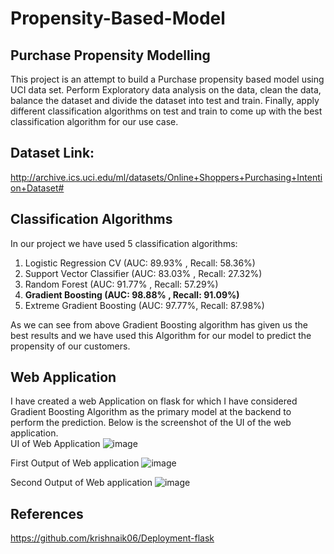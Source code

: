 # Propensity-Based-Model
## Purchase Propensity Modelling

This project is an attempt to build a Purchase propensity based model using UCI data set. Perform Exploratory data analysis on the data, clean the data, balance the dataset and divide the dataset into test and train. Finally, apply different classification algorithms on test and train to come up with the best classification algorithm for our use case.

## Dataset Link:
http://archive.ics.uci.edu/ml/datasets/Online+Shoppers+Purchasing+Intention+Dataset# 

## Classification Algorithms
In our project we have used 5 classification algorithms:
1) Logistic Regression CV (AUC: 89.93% , Recall: 58.36%)
2) Support Vector Classifier (AUC: 83.03% , Recall: 27.32%)
3) Random Forest (AUC: 91.77% , Recall: 57.29%)
4) **Gradient Boosting (AUC: 98.88% , Recall: 91.09%)**
5) Extreme Gradient Boosting (AUC: 97.77%, Recall: 87.98%)

As we can see from above Gradient Boosting algorithm has given us the best results and we have used this Algorithm for our model to predict the propensity of our customers.

## Web Application
I have created a web Application on flask for which I have considered Gradient Boosting Algorithm as the primary model at the backend to perform the prediction. Below is the screenshot of the UI of the web application.  
UI of Web Application
![image](https://user-images.githubusercontent.com/68136798/92538165-9c571d80-f203-11ea-9a7b-a2c30a492849.png)

First Output of Web application
![image](https://user-images.githubusercontent.com/68136798/92538309-f6f07980-f203-11ea-800c-62dabe7bca8e.png)

Second Output of Web application
![image](https://user-images.githubusercontent.com/68136798/92538343-08d21c80-f204-11ea-8e99-8482771c6216.png)

## References
https://github.com/krishnaik06/Deployment-flask
